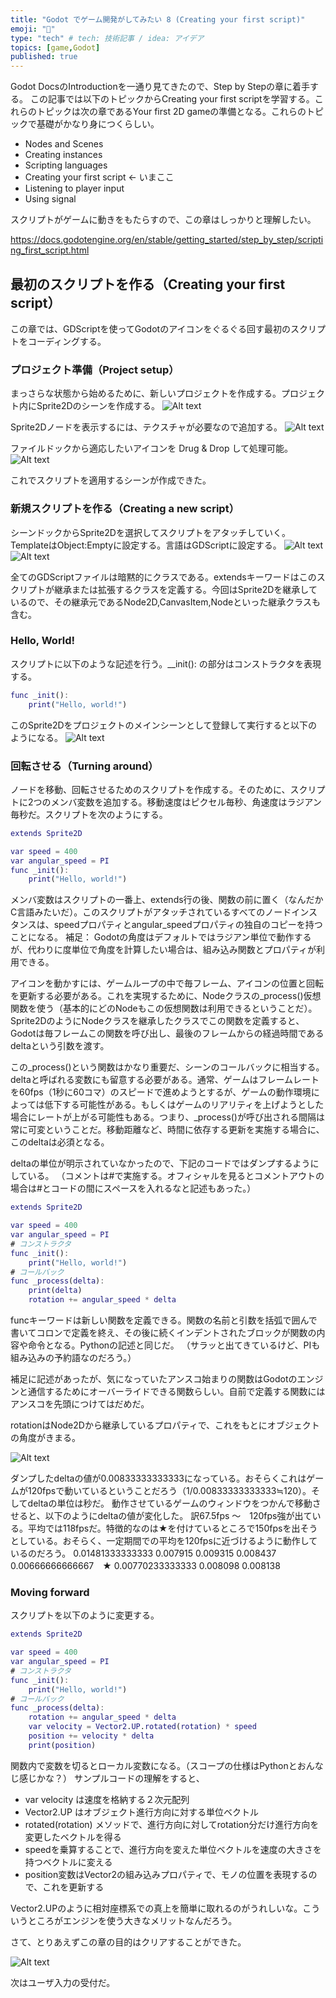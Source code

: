 ```yaml
---
title: "Godot でゲーム開発がしてみたい 8 (Creating your first script)"
emoji: "💨"
type: "tech" # tech: 技術記事 / idea: アイデア
topics: [game,Godot]
published: true
---
```

Godot DocsのIntroductionを一通り見てきたので、Step by Stepの章に着手する。
この記事では以下のトピックからCreating your first scriptを学習する。これらのトピックは次の章であるYour first 2D gameの準備となる。これらのトピックで基礎がかなり身につくらしい。
- Nodes and Scenes
- Creating instances 
- Scripting languages
- Creating your first script ← いまここ
- Listening to player input
- Using signal

スクリプトがゲームに動きをもたらすので、この章はしっかりと理解したい。

https://docs.godotengine.org/en/stable/getting_started/step_by_step/scripting_first_script.html

## 最初のスクリプトを作る（Creating your first script）

この章では、GDScriptを使ってGodotのアイコンをぐるぐる回す最初のスクリプトをコーディングする。

### プロジェクト準備（Project setup）
まっさらな状態から始めるために、新しいプロジェクトを作成する。プロジェクト内にSprite2Dのシーンを作成する。
![Alt text](/images/articles/godot-tutorial8/Sprite2D.png)

Sprite2Dノードを表示するには、テクスチャが必要なので追加する。
![Alt text](/images/articles/godot-tutorial8/empty.png)

ファイルドックから適応したいアイコンを Drug & Drop して処理可能。
![Alt text](/images/articles/godot-tutorial8/IconAdded.png)

これでスクリプトを適用するシーンが作成できた。

### 新規スクリプトを作る（Creating a new script）
シーンドックからSprite2Dを選択してスクリプトをアタッチしていく。TemplateはObject:Emptyに設定する。言語はGDScriptに設定する。
![Alt text](/images/articles/godot-tutorial8/AttachScript.png)
![Alt text](/images/articles/godot-tutorial8/MakeFile.png)
  
全てのGDScriptファイルは暗黙的にクラスである。extendsキーワードはこのスクリプトが継承または拡張するクラスを定義する。今回はSprite2Dを継承しているので、その継承元であるNode2D,CanvasItem,Nodeといった継承クラスも含む。

### Hello, World!
スクリプトに以下のような記述を行う。__init(): の部分はコンストラクタを表現する。
```sprite_2d.gd
func _init():
	print("Hello, world!")
```
このSprite2Dをプロジェクトのメインシーンとして登録して実行すると以下のようになる。
![Alt text](/images/articles/godot-tutorial8/RunHelloWorld.png)


### 回転させる（Turning around）
ノードを移動、回転させるためのスクリプトを作成する。そのために、スクリプトに2つのメンバ変数を追加する。移動速度はピクセル毎秒、角速度はラジアン毎秒だ。スクリプトを次のようにする。
```sprite_2d.gd
extends Sprite2D

var speed = 400
var angular_speed = PI
func _init():
	print("Hello, world!")
```
メンバ変数はスクリプトの一番上、extends行の後、関数の前に置く（なんだかC言語みたいだ）。このスクリプトがアタッチされているすべてのノードインスタンスは、speedプロパティとangular_speedプロパティの独自のコピーを持つことになる。
補足：
Godotの角度はデフォルトではラジアン単位で動作するが、代わりに度単位で角度を計算したい場合は、組み込み関数とプロパティが利用できる。

アイコンを動かすには、ゲームループの中で毎フレーム、アイコンの位置と回転を更新する必要がある。これを実現するために、Nodeクラスの_process()仮想関数を使う（基本的にどのNodeもこの仮想関数は利用できるということだ）。Sprite2DのようにNodeクラスを継承したクラスでこの関数を定義すると、Godotは毎フレームこの関数を呼び出し、最後のフレームからの経過時間であるdeltaという引数を渡す。

この_process()という関数はかなり重要だ、シーンのコールバックに相当する。deltaと呼ばれる変数にも留意する必要がある。通常、ゲームはフレームレートを60fps（1秒に60コマ）のスピードで進めようとするが、ゲームの動作環境によっては低下する可能性がある。もしくはゲームのリアリティを上げようとした場合にレートが上がる可能性もある。つまり、_process()が呼び出される間隔は常に可変ということだ。移動距離など、時間に依存する更新を実施する場合に、このdeltaは必須となる。

deltaの単位が明示されていなかったので、下記のコードではダンプするようにしている。
（コメントは#で実施する。オフィシャルを見るとコメントアウトの場合は#とコードの間にスペースを入れるなと記述もあった。）

```sprite_2d.gd
extends Sprite2D

var speed = 400
var angular_speed = PI
# コンストラクタ
func _init():
	print("Hello, world!")
# コールバック
func _process(delta):
	print(delta)
	rotation += angular_speed * delta	

```

funcキーワードは新しい関数を定義できる。関数の名前と引数を括弧で囲んで書いてコロンで定義を終え、その後に続くインデントされたブロックが関数の内容や命令となる。Pythonの記述と同じだ。
（サラッと出てきているけど、PIも組み込みの予約語なのだろう。）

補足に記述があったが、気になっていたアンスコ始まりの関数はGodotのエンジンと通信するためにオーバーライドできる関数らしい。自前で定義する関数にはアンスコを先頭につけてはだめだ。

rotationはNode2Dから継承しているプロパティで、これをもとにオブジェクトの角度がきまる。

![Alt text](/images/articles/godot-tutorial8/Rotation.png)

ダンプしたdeltaの値が0.00833333333333になっている。おそらくこれはゲームが120fpsで動いているということだろう（1/0.00833333333333≒120）。そしてdeltaの単位は秒だ。
動作させているゲームのウィンドウをつかんで移動させると、以下のようにdeltaの値が変化した。
訳67.5fps ～　120fps強が出ている。平均では118fpsだ。特徴的なのは★を付けているところで150fpsを出そうとしている。おそらく、一定期間での平均を120fpsに近づけるように動作しているのだろう。
0.01481333333333
0.007915
0.009315
0.008437
0.00666666666667　★
0.00770233333333
0.008098
0.008138

### Moving forward
スクリプトを以下のように変更する。

```sprite_2d.gd
extends Sprite2D

var speed = 400
var angular_speed = PI
# コンストラクタ
func _init():
	print("Hello, world!")
# コールバック
func _process(delta):
	rotation += angular_speed * delta	
	var velocity = Vector2.UP.rotated(rotation) * speed
	position += velocity * delta
    print(position)
```

関数内で変数を切るとローカル変数になる。（スコープの仕様はPythonとおんなじ感じかな？）
サンプルコードの理解をすると、
- var velocity は速度を格納する２次元配列
- Vector2.UP はオブジェクト進行方向に対する単位ベクトル
- rotated(rotation) メソッドで、進行方向に対してrotation分だけ進行方向を変更したベクトルを得る
- speedを乗算することで、進行方向を変えた単位ベクトルを速度の大きさを持つベクトルに変える
- position変数はVector2の組み込みプロパティで、モノの位置を表現するので、これを更新する

Vector2.UPのように相対座標系での真上を簡単に取れるのがうれしいな。こういうところがエンジンを使う大きなメリットなんだろう。

さて、とりあえずこの章の目的はクリアすることができた。

![Alt text](/images/articles/godot-tutorial8/Icon-Rotation-_DEBUG_-2023-10-13-13-07-44.gif)

次はユーザ入力の受付だ。